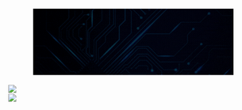 
<p align="center"><a href="https://DavNotDab.github.io"><img width="80%" alt="Hello, I'm Dav (Not Dab). I program stuff!" src="./assets/banner.gif" /></a></p>

<a href="https://github.com/DavNotDab/github-readme-stats">
  <img align="center" src="https://github-readme-stats.vercel.app/api/top-langs/?username=DavNotDab&layout=compact&theme=nightowl&repo=github-readme-stats" />
</a>
<br>
<a href="https://github.com/DavNotDab/convoychat">
  <img align="center" src="https://github-readme-stats.vercel.app/api/?username=DavNotDab&show_icons=true&theme=nightowl&repo=convoychat" />
</a>

